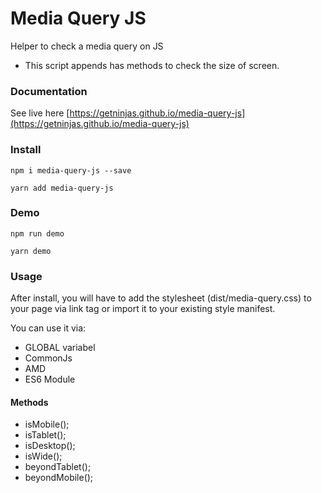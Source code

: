 # Media Query JS

Helper to check a media query on JS
* This script appends has methods to check the size of screen.

### Documentation

See live here [https://getninjas.github.io/media-query-js](https://getninjas.github.io/media-query-js)

### Install

`npm i media-query-js --save`

`yarn add media-query-js`

### Demo

`npm run demo`

`yarn demo`

### Usage

After install, you will have to add the stylesheet (dist/media-query.css) to your page via link tag or import it to your existing style manifest.

You can use it via:
* GLOBAL variabel
* CommonJs
* AMD
* ES6 Module

#### Methods
* isMobile();
* isTablet();
* isDesktop();
* isWide();
* beyondTablet();
* beyondMobile();
